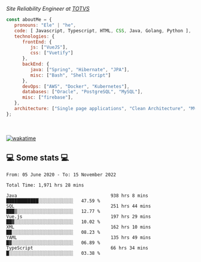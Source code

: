 <p><em>Site Reliability Engineer at <a href="https://www.totvs.com/">TOTVS</a></br>
</em></p>


```javascript
const aboutMe = {
   pronouns: "Ele" | "he",
   code: [ Javascript, Typescript, HTML, CSS, Java, Golang, Python ],
   technologies: {
      frontEnd: {
         js: ["VueJS"],
         css: ["Vuetify"]
      },
      backEnd: {
         java: ["Spring", "Hibernate", "JPA"],
         misc: ["Bash", "Shell Script"]
      },
      devOps: ["AWS", "Docker", "Kubernetes"],
      databases: ["Oracle", "PostgreSQL", "MySQL"],
      misc: ["firebase"],
   },
   architecture: ["Single page applications", "Clean Architecture", "MVC", "Microservices"],
};
```
</br></br>
[![wakatime](https://wakatime.com/badge/user/a3a8ed06-d304-4d6b-bc86-4adc418cdea7.svg)](https://wakatime.com/@a3a8ed06-d304-4d6b-bc86-4adc418cdea7)
<h2>💻 Some stats 💻</h2>

<!--START_SECTION:waka-->

```text
From: 05 June 2020 - To: 15 November 2022

Total Time: 1,971 hrs 28 mins

Java                                   938 hrs 8 mins  ████████████░░░░░░░░░░░░░   47.59 %
SQL                                    251 hrs 44 mins ███▒░░░░░░░░░░░░░░░░░░░░░   12.77 %
Vue.js                                 197 hrs 29 mins ██▓░░░░░░░░░░░░░░░░░░░░░░   10.02 %
XML                                    162 hrs 10 mins ██░░░░░░░░░░░░░░░░░░░░░░░   08.23 %
YAML                                   135 hrs 49 mins █▓░░░░░░░░░░░░░░░░░░░░░░░   06.89 %
TypeScript                             66 hrs 34 mins  █░░░░░░░░░░░░░░░░░░░░░░░░   03.38 %
```

<!--END_SECTION:waka-->
